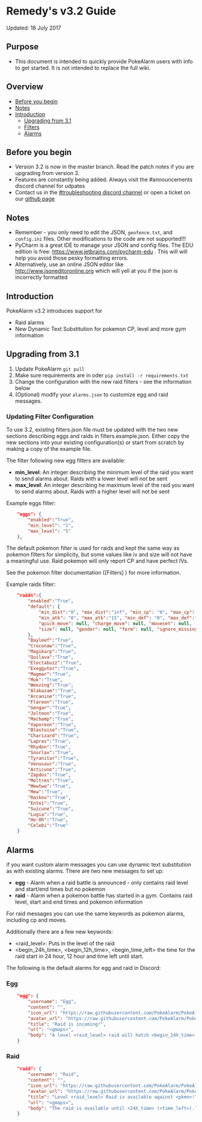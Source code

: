 # Remedy's v3.2 Guide

Updated: 18 July 2017

## Purpose

* This document is intended to quickly provide PokeAlarm users with info to get started. It is not intended to replace the full wiki.

## Overview

* [Before you begin](#before-you-begin)
* [Notes](#notes)
* [Introduction](#introduction)
  * [Upgrading from 3.1](#upgrading-from-31)
  * [Filters](#updating-filter-configuration)
  * [Alarms](#alarms)

## Before you begin
* Version 3.2 is now in the master branch.  Read the patch notes if you are upgrading from version 3.
* Features are constantly being added. Always visit the #announcements discord channel for udpates
* Contact us in the [#troubleshooting discord channel](https://discordapp.com/channels/215181169761714177/218822834225545216) or open a ticket on our [github page](https://github.com/PokeAlarm/PokeAlarm/issues)

## Notes
* Remember - you only need to edit the JSON, `geofence.txt`, and `config.ini` files.  Other modifications to the code are not supported!!!
* PyCharm is a great IDE to manage your JSON and config files.  The EDU edition is free: https://www.jetbrains.com/pycharm-edu . This will will help you avoid those pesky formatting errors.
* Alternatively, use an online JSON editor like http://www.jsoneditoronline.org which will yell at you if the json is incorrectly formatted

## Introduction
PokeAlarm v3.2 introduces support for
* Raid alarms
* New Dynamic Text Substitution for pokemon CP, level and more gym information

## Upgrading from 3.1

1. Update PokeAlarm  `git pull`
2. Make sure requirements are in oder `pip install -r requirements.txt`
3. Change the configuration with the new raid filters - see the information below
4. (Optional) modify your `alarms.json` to customize egg and raid messages.

### Updating Filter Configuration
To use 3.2, existing filters.json file must be updated with the two new sections describing eggs and raids in filters.example.json. Either copy the new sections into your existing configuration(s) or start from scratch by making a copy of the example file.

The filter following new egg filters are available:

- **min_level**:  An integer describing the minimum level of the raid you want to send alarms about. Raids with a lower level will not be sent
- **max_level**: An integer describing he maximum level of the raid you want to send alarms about. Raids with a higher level will not be sent

Example eggs filter:
```json
    "eggs": {
        "enabled":"True",
        "min_level": "1",
        "max_level": "5"
    },
```

The default pokemon filter is used for raids and kept the same way as pokemon filters for simplicity, but some values like iv and size will not have a meaningful use. Raid pokemon will only report CP and have perfect IVs.

See the pokemon filter documentation ([Filters] ) for more information.

Example raids filter:
```json
    "raids":{
        "enabled":"True",
        "default": {
            "min_dist":"0", "max_dist":"inf", "min_cp": "0", "max_cp": "999999", "min_iv":"0", "max_iv":"100",
            "min_atk": "0", "max_atk":"15", "min_def": "0", "max_def":"15", "min_sta": "0", "max_sta":"15",
            "quick_move": null, "charge_move": null, "moveset": null,
            "size": null, "gender": null, "form": null, "ignore_missing": "False"
        },
        "Bayleef":"True",
        "Croconaw":"True",
        "Magikarp":"True",
        "Quilava":"True",
        "Electabuzz":"True",
        "Exeggutor":"True",
        "Magmar":"True",
        "Muk":"True",
        "Weezing":"True",
        "Alakazam":"True",
        "Arcanine":"True",
        "Flareon":"True",
        "Gengar":"True",
        "Jolteon":"True",
        "Machamp":"True",
        "Vaporeon":"True",
        "Blastoise":"True",
        "Charizard":"True",
        "Lapras":"True",
        "Rhydon":"True",
        "Snorlax":"True",
        "Tyranitar":"True",
        "Venusaur":"True",
        "Articuno":"True",
        "Zapdos":"True",
        "Moltres":"True",
        "Mewtwo":"True",
        "Mew":"True",
        "Raikou":"True",
        "Entei":"True",
        "Suicune":"True",
        "Lugia":"True",
        "Ho-Oh":"True",
        "Celebi":"True"
    }
```

## Alarms
if you want custom alarm messages you can use dynamic text substitution as with existing alarms. There are two new messages to set up:
- **egg** - Alarm when a raid battle is announced - only contains raid level and start/end times but no pokemon
- **raid** - Alarm when a pokemon battle has started in a gym. Contains raid level, start and end times and pokemon information

For raid messages you can use the same keywords as pokemon alarms, including cp and moves.

Additionally there are a few new keywords:
- <raid_level>:  Puts in the level of the raid
- <begin_24h_time>, <begin_12h_time>, <begin_time_left> the time for the raid start in 24 hour, 12 hour and time left until start.

The following is the default alarms for egg and raid in Discord:

### Egg
```json
    "egg": {
        "username": "Egg",
        "content": "",
        "icon_url": "https://raw.githubusercontent.com/PokeAlarm/PokeAlarm/master/icons/egg_<raid_level>.png",
        "avatar_url": "https://raw.githubusercontent.com/PokeAlarm/PokeAlarm/master/icons/egg_<raid_level>.png",
        "title": "Raid is incoming!",
        "url": "<gmaps>",
        "body": "A level <raid_level> raid will hatch <begin_24h_time> (<begin_time_left>)."
    }
```

### Raid
```json
    "raid": {
        "username": "Raid",
        "content": "",
        "icon_url": "https://raw.githubusercontent.com/PokeAlarm/PokeAlarm/master/icons/<pkmn_id>.png",
        "avatar_url": "https://raw.githubusercontent.com/PokeAlarm/PokeAlarm/master/icons/egg_<raid_level>.png",
        "title": "Level <raid_level> Raid is available against <pkmn>!",
        "url": "<gmaps>",
        "body": "The raid is available until <24h_time> (<time_left>)."
    }
```
